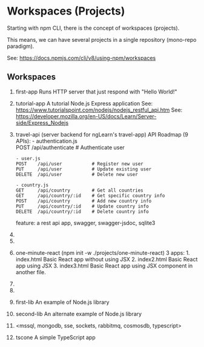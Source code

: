 # Workspaces (Projects)

Starting with npm CLI, there is the concept of workspaces (projects).

This means, we can have several projects in a single repository (mono-repo paradigm).

See: https://docs.npmjs.com/cli/v8/using-npm/workspaces

## Workspaces

1.  first-app
    Runs HTTP server that just respond with "Hello World!"
    
2.  tutorial-app
    A tutorial Node.js Express application
    See: https://www.tutorialspoint.com/nodejs/nodejs_restful_api.htm
    See: https://developer.mozilla.org/en-US/docs/Learn/Server-side/Express_Nodejs

3.  travel-api (server backend for ngLearn's travel-app)
    API Roadmap (9 APIs):
        - authentication.js    
        POST    /api/authenticate   # Authenticate user
        
        - user.js
        POST    /api/user           # Register new user
        PUT     /api/user           # Update existing user
        DELETE  /api/user           # Delete new user

        - country.js
        GET     /api/country        # Get all countries
        GET     /api/country/:id    # Get specific country info
        POST    /api/country        # Add new country info
        PUT     /api/country/:id    # Update country info
        DELETE  /api/country/:id    # Delete country info
        
    feature: 
        a rest api app, 
        swagger, 
        swagger-jsdoc,
        sqlite3

4.  <a SSE app>
5.  <a websocket app>
6.  one-minute-react (npm init -w ./projects/one-minute-react)
    3 apps:
        1.  index.html
            Basic React app without using JSX
        2.  index2.html
            Basic React app using JSX
        3.  index3.html
            Basic React app using JSX component in another file.
7.  <a cucumber app>
8.  <a rest app based on restify>
9.  first-lib
    An example of Node.js library
10. second-lib
    An alternate example of Node.js library
11. <mssql, mongodb, sse, sockets, rabbitmq, cosmosdb, typescript>
12. tscone
    A simple TypeScript app
    